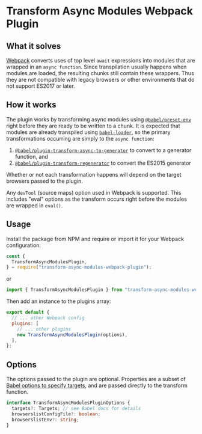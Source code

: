 # Transform Async Modules Webpack Plugin

## What it solves

[Webpack](https://webpack.js.org) converts uses of top level `await` expressions into modules that are wrapped in an `async function`. Since transpilation usually happens when modules are loaded, the resulting chunks still contain these wrappers. Thus they are not compatible with legacy browsers or other environments that do not support ES2017 or later.

## How it works

The plugin works by transforming async modules using [`@babel/preset-env`](https://babeljs.io/docs/babel-preset-env) right before they are ready to be written to a chunk. It is expected that modules are already transpiled using [`babel-loader`](https://www.npmjs.com/package/babel-loader), so the primary transformations occurring are simply to the `async function`:

1. [`@babel/plugin-transform-async-to-generator`](https://babeljs.io/docs/babel-plugin-transform-async-to-generator) to convert to a generator function, and
2. [`@babel/plugin-transform-regenerator`](https://babeljs.io/docs/babel-plugin-transform-regenerator) to convert the ES2015 generator

Whether or not each transformation happens will depend on the target browsers passed to the plugin.

Any `devTool` (source maps) option used in Webpack is supported. This includes "eval" options as the transform occurs right before the modules are wrapped in `eval()`.

## Usage

Install the package from NPM and require or import it for your Webpack configuration:

```js
const {
  TransformAsyncModulesPlugin,
} = require("transform-async-modules-webpack-plugin");
```

or

```js
import { TransformAsyncModulesPlugin } from "transform-async-modules-webpack-plugin";
```

Then add an instance to the plugins array:

```js
export default {
  // ... other Webpack config
  plugins: [
    // ... other plugins
    new TransformAsyncModulesPlugin(options),
  ],
};
```

## Options

The options passed to the plugin are optional. Properties are a subset of [Babel options to specify targets](https://babeljs.io/docs/options#output-targets), and are passed directly to the transform function.

```ts
interface TransformAsyncModulesPluginOptions {
  targets?: Targets; // see Babel docs for details
  browserslistConfigFile?: boolean;
  browserslistEnv?: string;
}
```
